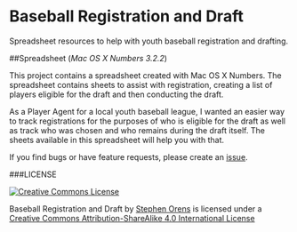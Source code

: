 Baseball Registration and Draft
===============

Spreadsheet resources to help with youth baseball registration and drafting.

##Spreadsheet (*Mac OS X Numbers 3.2.2*)

This project contains a spreadsheet created with Mac OS X Numbers. The spreadsheet contains sheets to assist with registration, creating a list of players eligible for the draft and then conducting the draft.

As a Player Agent for a local youth baseball league, I wanted an easier way to track registrations for the purposes of who is eligible for the draft as well as track who was chosen and who remains during the draft itself. The sheets available in this spreadsheet will help you with that.

If you find bugs or have feature requests, please create an [issue](https://github.com/sorens/baseball-draft/issues).

###LICENSE

[![Creative Commons License](http://i.creativecommons.org/l/by-sa/4.0/88x31.png)](http://creativecommons.org/licenses/by-sa/4.0/deed.en_US)

Baseball Registration and Draft by [Stephen Orens](http://github.com/sorens/baseball-reg-draft) is licensed under a [Creative Commons Attribution-ShareAlike 4.0 International License](http://creativecommons.org/licenses/by-sa/4.0/deed.en_US)
